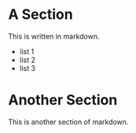 # A Section

This is written in markdown.

* list 1
* list 2
* list 3

# Another Section

This is another section of markdown.
